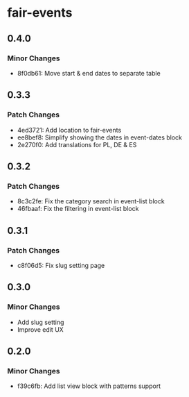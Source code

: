 # fair-events

## 0.4.0

### Minor Changes

- 8f0db61: Move start & end dates to separate table

## 0.3.3

### Patch Changes

- 4ed3721: Add location to fair-events
- ee8bef8: Simplify showing the dates in event-dates block
- 2e270f0: Add translations for PL, DE & ES

## 0.3.2

### Patch Changes

- 8c3c2fe: Fix the category search in event-list block
- 46fbaaf: Fix the filtering in event-list block

## 0.3.1

### Patch Changes

- c8f06d5: Fix slug setting page

## 0.3.0

### Minor Changes

- Add slug setting
- Improve edit UX

## 0.2.0

### Minor Changes

- f39c6fb: Add list view block with patterns support
